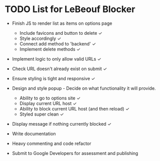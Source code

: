 # TODO List for LeBeouf Blocker

- Finish JS to render list as items on options page 
    - Include favicons and button to delete ✓
    - Style accordingly ✓
    - Connect add method to 'backend' ✓
    - Implement delete methods ✓

- Implement logic to only allow valid URLs ✓

- Check URL doesn't already exist on submit ✓

- Ensure styling is tight and responsive ✓

- Design and style popup - Decide on what functionality it will provide. 
    - Ability to go to options site ✓
    - Display current URL host ✓
    - Ability to block current URL host (and then reload) ✓
    - Styled super clean ✓ 

- Display message if nothing currently blocked ✓
    
- Write documentation

- Heavy commenting and code refactor

- Submit to Google Developers for assessment and publishing